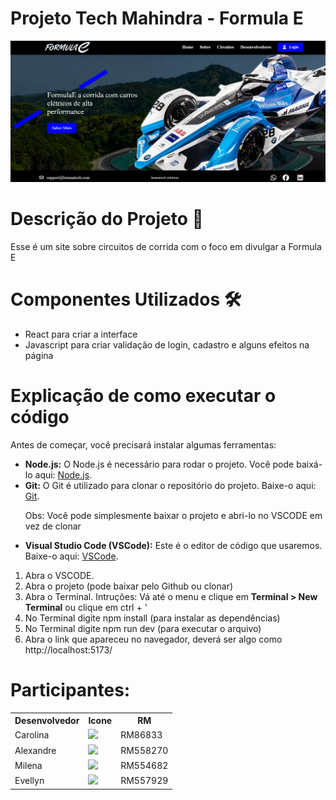 <h1>Projeto Tech Mahindra - Formula E</h1>
<p>

![](src/imagens/fotoHome.png)

<h1>Descrição do Projeto 📝</h1>

<p> Esse é um site sobre circuitos de corrida com o foco em divulgar a Formula E </h1>

<h1>Componentes Utilizados 🛠️</h1>
<ul>
<li>React para criar a interface</li>
<li>Javascript para criar validação de login, cadastro e alguns efeitos na página</li>
</ul>

<h1>Explicação de como executar o código</h1>

<p>Antes de começar, você precisará instalar algumas ferramentas:</p>

<ul>
  <li><b>Node.js:</b> O Node.js é necessário para rodar o projeto. Você pode baixá-lo aqui: <a href="https://nodejs.org/">Node.js</a>.</li>
  <li><b>Git:</b> O Git é utilizado para clonar o repositório do projeto. Baixe-o aqui: <a href="https://git-scm.com/">Git</a>.</li>
 <p>Obs: Você pode simplesmente baixar o projeto e abri-lo no VSCODE em vez de clonar </p>
  <li><b>Visual Studio Code (VSCode):</b> Este é o editor de código que usaremos. Baixe-o aqui: <a href="https://code.visualstudio.com/">VSCode</a>.</li>
</ul>

<ol>
  <li>Abra o VSCODE.</li>
  <li>Abra o projeto (pode baixar pelo Github ou clonar)</li>
  <li>Abra o Terminal. Intruções: </b> Vá até o menu e clique em <b>Terminal > New Terminal</b> ou clique em ctrl + ' </li>
  <li>No Terminal digite npm install (para instalar as dependências)</li>
  <li>No Terminal digite npm run dev (para executar o arquivo)</li>
  <li>Abra o link que apareceu no navegador, deverá ser algo como http://localhost:5173/</li>

</ol>


# Participantes:

<table>
<tr>
<th>Desenvolvedor</th>
<th>Icone</th>
<th>RM</th>
</tr>
<tr></tr>
<td>Carolina </td>
<td><a href="https://github.com/Linasferraz"><img src="https://avatars.githubusercontent.com/u/161864076?v=4" height="50" style="max-width: 100%;"></a></td>
<td>RM86833</td>
<tr>
<td>Alexandre </td>
<td><a href="https://github.com/alefaria577"><img src="https://avatars.githubusercontent.com/u/132949575?v=4" height="50" style="max-width: 100%;"></a></td>
<td>RM558270</td>
 </tr>
<tr>
<td>Milena</td>
<td><a href="https://github.com/MilenaCodinhoto"><img src="https://avatars.githubusercontent.com/u/19381239?v=4" height="50" style="max-width: 100%;"></a></td>
<td>RM554682</td>
 </tr>
 <tr>
<td>Evellyn</td>
<td><a href="https://github.com/evojeda"><img src="https://avatars.githubusercontent.com/u/162588593?v=4" height="50" style="max-width: 100%;"></a></td>
<td>RM557929</td>
 </tr>
</table>
</p>

